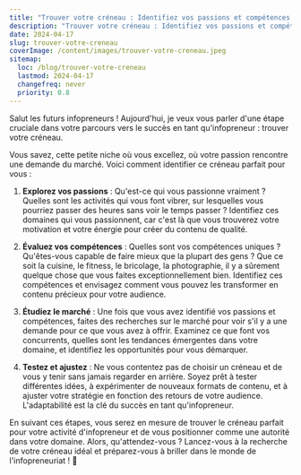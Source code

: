 ```yaml
---
title: "Trouver votre créneau : Identifiez vos passions et compétences pour un infopreneuriat réussi"
description: "Trouver votre créneau : Identifiez vos passions et compétences pour un infopreneuriat réussi"
date: 2024-04-17
slug: trouver-votre-creneau
coverImage: /content/images/trouver-votre-creneau.jpeg
sitemap:
  loc: /blog/trouver-votre-creneau
  lastmod: 2024-04-17
  changefreq: never
  priority: 0.8
---
```

Salut les futurs infopreneurs ! Aujourd'hui, je veux vous parler d'une étape cruciale dans votre parcours vers le succès en tant qu'infopreneur : trouver votre créneau.
<!--more-->

Vous savez, cette petite niche où vous excellez, où votre passion rencontre une demande du marché. Voici comment identifier ce créneau parfait pour vous :

1. **Explorez vos passions** : Qu'est-ce qui vous passionne vraiment ? Quelles sont les activités qui vous font vibrer, sur lesquelles vous pourriez passer des heures sans voir le temps passer ? Identifiez ces domaines qui vous passionnent, car c'est là que vous trouverez votre motivation et votre énergie pour créer du contenu de qualité.

2. **Évaluez vos compétences** : Quelles sont vos compétences uniques ? Qu'êtes-vous capable de faire mieux que la plupart des gens ? Que ce soit la cuisine, le fitness, le bricolage, la photographie, il y a sûrement quelque chose que vous faites exceptionnellement bien. Identifiez ces compétences et envisagez comment vous pouvez les transformer en contenu précieux pour votre audience.

3. **Étudiez le marché** : Une fois que vous avez identifié vos passions et compétences, faites des recherches sur le marché pour voir s'il y a une demande pour ce que vous avez à offrir. Examinez ce que font vos concurrents, quelles sont les tendances émergentes dans votre domaine, et identifiez les opportunités pour vous démarquer.

4. **Testez et ajustez** : Ne vous contentez pas de choisir un créneau et de vous y tenir sans jamais regarder en arrière. Soyez prêt à tester différentes idées, à expérimenter de nouveaux formats de contenu, et à ajuster votre stratégie en fonction des retours de votre audience. L'adaptabilité est la clé du succès en tant qu'infopreneur.

En suivant ces étapes, vous serez en mesure de trouver le créneau parfait pour votre activité d'infopreneur et de vous positionner comme une autorité dans votre domaine. Alors, qu'attendez-vous ? Lancez-vous à la recherche de votre créneau idéal et préparez-vous à briller dans le monde de l'infopreneuriat ! 🚀
